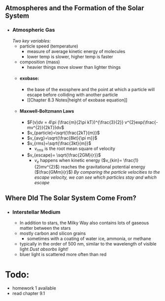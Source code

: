 ## Atmospheres and the Formation of the Solar System

- ### Atmospheric Gas
     *Two key variables:*
    - particle speed (temperature)
        - measure of average kinetic energy of molecules
        - lower temp is slower, higher temp is faster
    - composition (mass)
        -  heavier things move slower than lighter things
    - #### exobase:
        - the base of the exosphere and the point at which a particle will escape before colliding with another particle
        - [[Chapter 8.3 Notes|height of exobase equation]]
    - #### Maxwell-Boltzmann Laws
        - $F(v)dv = 4\pi (\frac{m}{2\pi kT})^{\frac{3}{2}} v^{2}exp(\frac{-mv^{2}}{2kT})dv$ 
        - $v_{particle}=\sqrt{\frac{2kT}{m}}$ 
        - $v_{avg}=\sqrt{\frac{8kt}{\pi m}}$
        - $v_{rms}=\sqrt{\frac{3kt}{m}}$ 
            - $v_{rms}$ is the root mean square of velocity
        - $v_{escape}= \sqrt{\frac{2GM}{r}}$ 
            - $v_{e}$ happens when kinetic energy ($v_{kin}= \frac{1}{2}mv^{2}$) reaches the gravitational potential energy ($\frac{GMm}{r}$) 
    *By comparing the particle velocities to the escape velocity, we can see which particles stay and which escape*

## Where DId The Solar System Come From?
- ### Interstellar Medium
    - In addition to stars, the Milky Way also contains lots of gaseous matter between the stars
    - mostly carbon and silicon grains
        - sometimes with a coating of water ice, ammonia, or methane
    - typically in the order of 500 nm, similar to the wavelength of visible light
    *Dust absorbs light!*
    - bluer light is scattered more often than red


# Todo:
- homework 1 available
- read chapter 9.1
